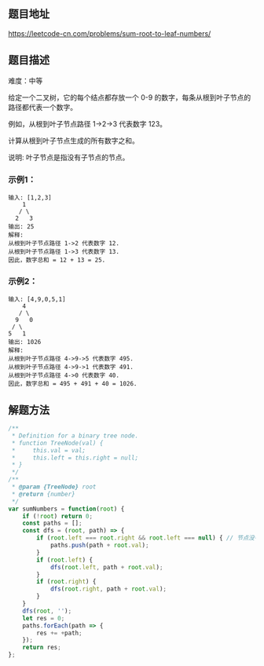 ## 题目地址

https://leetcode-cn.com/problems/sum-root-to-leaf-numbers/

## 题目描述

难度：中等

给定一个二叉树，它的每个结点都存放一个 0-9 的数字，每条从根到叶子节点的路径都代表一个数字。

例如，从根到叶子节点路径 1->2->3 代表数字 123。

计算从根到叶子节点生成的所有数字之和。

说明: 叶子节点是指没有子节点的节点。

### 示例1：

```
输入: [1,2,3]
    1
   / \
  2   3
输出: 25
解释:
从根到叶子节点路径 1->2 代表数字 12.
从根到叶子节点路径 1->3 代表数字 13.
因此，数字总和 = 12 + 13 = 25.
```

### 示例2：

```
输入: [4,9,0,5,1]
    4
   / \
  9   0
 / \
5   1
输出: 1026
解释:
从根到叶子节点路径 4->9->5 代表数字 495.
从根到叶子节点路径 4->9->1 代表数字 491.
从根到叶子节点路径 4->0 代表数字 40.
因此，数字总和 = 495 + 491 + 40 = 1026.
```

## 解题方法


```js
/**
 * Definition for a binary tree node.
 * function TreeNode(val) {
 *     this.val = val;
 *     this.left = this.right = null;
 * }
 */
/**
 * @param {TreeNode} root
 * @return {number}
 */
var sumNumbers = function(root) {
    if (!root) return 0;
    const paths = [];
    const dfs = (root, path) => {
        if (root.left === root.right && root.left === null) { // 节点没有子节点了，收集结果
            paths.push(path + root.val);
        }
        if (root.left) {
            dfs(root.left, path + root.val);
        } 
        if (root.right) {
            dfs(root.right, path + root.val);
        }
    }
    dfs(root, '');
    let res = 0;
    paths.forEach(path => {
        res += +path;
    });
    return res;
};
```